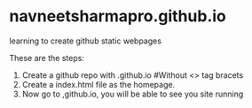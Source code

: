 # navneetsharmapro.github.io
learning to create github static webpages

These are the steps:

1. Create a github repo with <username>.github.io #Without <> tag bracets
2. Create a index.html file as the homepage.
3. Now go to <username>,github.io, you will be able to see you site running
